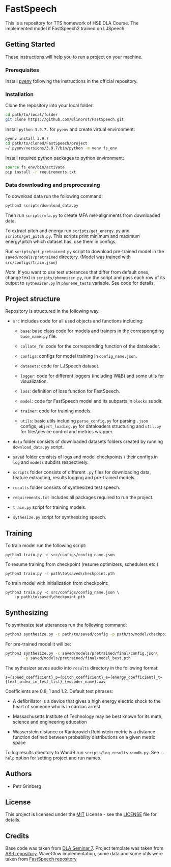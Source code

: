 # FastSpeech

This is a repository for TTS homework of HSE DLA Course. The implemented model if FastSpeech2 trained on LJSpeech.

## Getting Started

These instructions will help you to run a project on your machine.

### Prerequisites

Install [pyenv](https://github.com/pyenv/pyenv#installation) following the instructions in the official repository.

### Installation

Clone the repository into your local folder:

```bash
cd path/to/local/folder
git clone https://github.com/Blinorot/FastSpeech.git
```

Install `python 3.9.7.` for `pyenv` and create virtual environment:

```bash
pyenv install 3.9.7
cd path/to/cloned/FastSpeech/project
~/.pyenv/versions/3.9.7/bin/python -m venv fs_env
```

Install required python packages to python environment:

```bash
source fs_env/bin/activate
pip install -r requirements.txt
```

### Data downloading and preprocessing

To download data run the following command:

```bash
python3 scripts/download_data.py
```

Then run `scripts/mfa.py` to create MFA mel-alignments from downloaded data.

To extract pitch and energy run `scripts/get_energy.py` and `scripts/get_pitch.py`. This scripts print minimum and maximum energy\pitch which dataset has, use them in configs.

Run `scripts/get_pretrained.py` script to download pre-trained model in the `saved/models/pretrained` directory. (Model was trained with `src/configs/train.json`)

_Note_: If you want to use test utterances that differ from default ones, change text in `scripts/phomeizer.py`, run the script and pass each row of its output to `sythesizer.py` in `phoneme_tests` variable. See code for details.

## Project structure

Repository is structured in the following way.

-   `src` includes code for all used objects and functions including:

    -   `base`: base class code for models and trainers in the correspongding `base_name.py` file.

    -   `collate_fn`: code for the corresponding function of the dataloader.

    -   `configs`: configs for model training in `config_name.json`.

    -   `datasets`: code for LJSpeech dataset.

    -   `logger`: code for different loggers (including W&B) and some utils for visualization.

    -   `loss`: definition of loss function for FastSpeech.

    -   `model`: code for FastSpeech model and its subparts in `blocks` subdir.

    -   `trainer`: code for training models.

    -   `utils`: basic utils including `parse_config.py` for parsing `.json` configs, `object_loading.py` for dataloaders structuring and `util.py` for files\device control and metrics wrapper.

-   `data` folder consists of downloaded datasets folders created by running `download_data.py` script.

-   `saved` folder consists of logs and model checkpoints \ their configs in `log` and `models` subdirs respectively.

-   `scripts` folder consists of different `.py` files for downloading data, feature extracting, results logging and pre-trained models.

-   `results` folder consists of synthesized test speech.

-   `requirements.txt` includes all packages required to run the project.

-   `train.py` script for training models.

-   `sythesize.py` script for synthesizing speech.

## Training

To train model run the following script:

```
python3 train.py -c src/configs/config_name.json
```

To resume training from checkpoint (resume optimizers, schedulers etc.)

```
python3 train.py -r path\to\saved\checkpoint.pth
```

To train model with initialization from checkpoint:

```
python3 train.py -c src/configs/config_name.json \
    -p path\to\saved\checkpoint.pth
```

## Synthesizing

To synthesize test utterances run the following command:

```bash
python3 synthesize.py -c path/to/saved/config -p path/to/model/checkpoint
```

For pre-trained model it will be:

```bash
python3 synthesize.py -c saved/models/pretrained/final/config.json\
        -p saved/models/pretrained/final/model_best.pth
```

The sythesizer saves audio into `results` directory in the following format:

```
s={speed_coefficient}_p={pitch_coefficient}_e={energy_coefficient}_t={text_index_in_test_list}_{vocoder_name}.wav
```

Coefficients are 0.8, 1 and 1.2. Default test phrases:

-   A defibrillator is a device that gives a high energy electric shock to the heart of someone who is in cardiac arrest

-   Massachusetts Institute of Technology may be best known for its math, science and engineering education

-   Wasserstein distance or Kantorovich Rubinstein metric is a distance function defined between probability distributions on a given metric space

To log results directory to WandB run `scripts/log_results_wandb.py`. See `--help` option for setting project and run names.

## Authors

-   Petr Grinberg

## License

This project is licensed under the [MIT](LICENSE) License - see the [LICENSE](LICENSE) file for details.

## Credits

Base code was taken from [DLA Seminar 7](https://github.com/markovka17/dla/blob/2022/week07/FastSpeech_sem.ipynb). Project template was taken from [ASR repository](https://github.com/Blinorot/ASR). WaveGlow implementation, some data and some utils were taken from [FastSpeech repository](https://github.com/xcmyz/FastSpeech)
